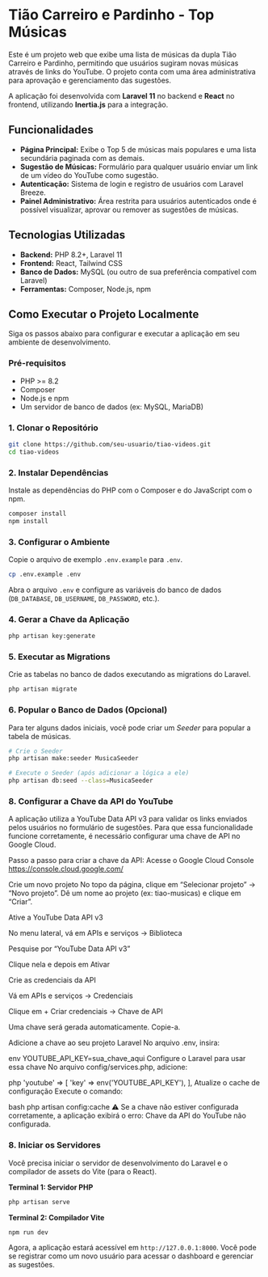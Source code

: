 # Tião Carreiro e Pardinho - Top Músicas

Este é um projeto web que exibe uma lista de músicas da dupla Tião Carreiro e Pardinho, permitindo que usuários sugiram novas músicas através de links do YouTube. O projeto conta com uma área administrativa para aprovação e gerenciamento das sugestões.

A aplicação foi desenvolvida com **Laravel 11** no backend e **React** no frontend, utilizando **Inertia.js** para a integração.

## Funcionalidades

- **Página Principal:** Exibe o Top 5 de músicas mais populares e uma lista secundária paginada com as demais.
- **Sugestão de Músicas:** Formulário para qualquer usuário enviar um link de um vídeo do YouTube como sugestão.
- **Autenticação:** Sistema de login e registro de usuários com Laravel Breeze.
- **Painel Administrativo:** Área restrita para usuários autenticados onde é possível visualizar, aprovar ou remover as sugestões de músicas.

## Tecnologias Utilizadas

- **Backend:** PHP 8.2+, Laravel 11
- **Frontend:** React, Tailwind CSS
- **Banco de Dados:** MySQL (ou outro de sua preferência compatível com Laravel)
- **Ferramentas:** Composer, Node.js, npm

## Como Executar o Projeto Localmente

Siga os passos abaixo para configurar e executar a aplicação em seu ambiente de desenvolvimento.

### Pré-requisitos

- PHP >= 8.2
- Composer
- Node.js e npm
- Um servidor de banco de dados (ex: MySQL, MariaDB)

### 1. Clonar o Repositório

```bash
git clone https://github.com/seu-usuario/tiao-videos.git
cd tiao-videos
```

### 2. Instalar Dependências

Instale as dependências do PHP com o Composer e do JavaScript com o npm.

```bash
composer install
npm install
```

### 3. Configurar o Ambiente

Copie o arquivo de exemplo `.env.example` para `.env`.

```bash
cp .env.example .env
```

Abra o arquivo `.env` e configure as variáveis do banco de dados (`DB_DATABASE`, `DB_USERNAME`, `DB_PASSWORD`, etc.).

### 4. Gerar a Chave da Aplicação

```bash
php artisan key:generate
```

### 5. Executar as Migrations

Crie as tabelas no banco de dados executando as migrations do Laravel.

```bash
php artisan migrate
```

### 6. Popular o Banco de Dados (Opcional)

Para ter alguns dados iniciais, você pode criar um *Seeder* para popular a tabela de músicas.

```bash
# Crie o Seeder
php artisan make:seeder MusicaSeeder

# Execute o Seeder (após adicionar a lógica a ele)
php artisan db:seed --class=MusicaSeeder
```
### 8. Configurar a Chave da API do YouTube
A aplicação utiliza a YouTube Data API v3 para validar os links enviados pelos usuários no formulário de sugestões. Para que essa funcionalidade funcione corretamente, é necessário configurar uma chave de API no Google Cloud.

Passo a passo para criar a chave da API:
Acesse o Google Cloud Console https://console.cloud.google.com/

Crie um novo projeto No topo da página, clique em “Selecionar projeto” → “Novo projeto”. Dê um nome ao projeto (ex: tiao-musicas) e clique em “Criar”.

Ative a YouTube Data API v3

No menu lateral, vá em APIs e serviços → Biblioteca

Pesquise por “YouTube Data API v3”

Clique nela e depois em Ativar

Crie as credenciais da API

Vá em APIs e serviços → Credenciais

Clique em + Criar credenciais → Chave de API

Uma chave será gerada automaticamente. Copie-a.

Adicione a chave ao seu projeto Laravel No arquivo .env, insira:

env
YOUTUBE_API_KEY=sua_chave_aqui
Configure o Laravel para usar essa chave No arquivo config/services.php, adicione:

php
'youtube' => [
    'key' => env('YOUTUBE_API_KEY'),
],
Atualize o cache de configuração Execute o comando:

bash
php artisan config:cache
⚠️ Se a chave não estiver configurada corretamente, a aplicação exibirá o erro: Chave da API do YouTube não configurada.

### 8. Iniciar os Servidores

Você precisa iniciar o servidor de desenvolvimento do Laravel e o compilador de assets do Vite (para o React).

**Terminal 1: Servidor PHP**
```bash
php artisan serve
```

**Terminal 2: Compilador Vite**
```bash
npm run dev
```

Agora, a aplicação estará acessível em `http://127.0.0.1:8000`. Você pode se registrar como um novo usuário para acessar o dashboard e gerenciar as sugestões.

